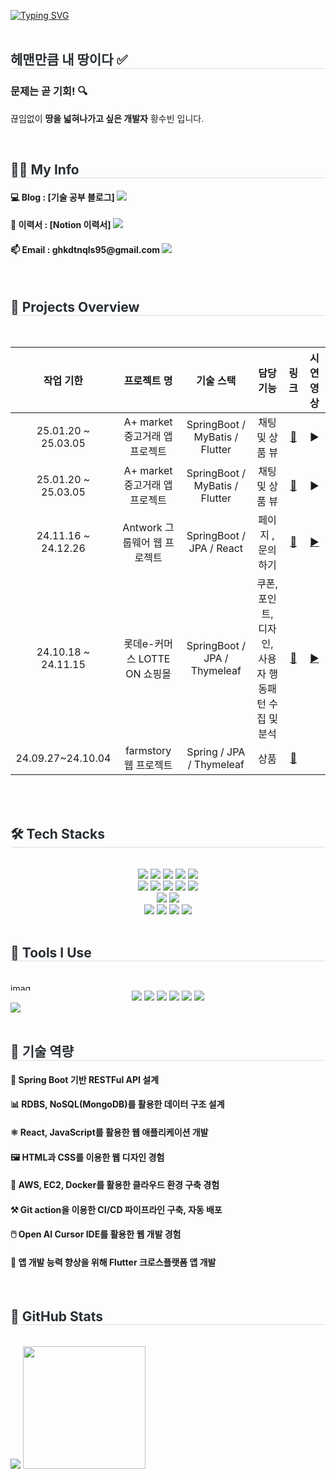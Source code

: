 <a href="https://git.io/typing-svg"><img src="https://readme-typing-svg.herokuapp.com?font=Fira+Code&duration=3500&pause=1000&color=000000&width=435&lines=%F0%9F%91%8B+Hi%2C+there!+Thank+you+for+coming" alt="Typing SVG" /></a>
</br>
</br>
	


<h2 style="border-bottom: 1px solid #d8dee4; color: #282d33;">   헤맨만큼 내 땅이다 ✅</h2>
<h3> 문제는 곧 기회! 🔍</h3> 
<p>끊임없이 <strong>땅을 넓혀나가고 싶은 개발자</strong> 황수빈 입니다.</p>

</br>

</div>
<div align="left">
<h2 style="border-bottom: 1px solid #d8dee4; color: #282d33;"> 👩‍💻 My Info </h2> 

<h4 align="left">💻 Blog  : [기술 공부 블로그] <a href=https://subindev.tistory.com/> <img src="https://img.shields.io/badge/Tistory-000000?style=flat&logo=Tistory&logoColor=white&link=https://subindev.tistory.com/"> </a></h4>  
<h4 align="left">📃 이력서  : [Notion 이력서] <a href=https://ivory-freckle-bda.notion.site/176b1a3d584c8035acacde38e212e0b2/> <img src="https://img.shields.io/badge/Notion-000000?style=flat&logo=Notion&logoColor=white&link=https://subindev.tistory.com/"> </a></h4>  
<h4 align="left"> 📫 Email : ghkdtnqls95@gmail.com <a href=mailto:ghkdtnqls95@gmail.com> <img src="https://img.shields.io/badge/Gmail-EA4335?style=flat&logo=Gmail&logoColor=white&link=mailto:ghkdtnqls95@gmail.com"> </a> </h4>


</br>

<h2 style="border-bottom: 1px solid #d8dee4; color: #282d33;"> 📅 Projects Overview </h2> <br> 
  
| **작업 기한** | **프로젝트 명** | **기술 스택** | **담당 기능** | **링크** | **시연 영상** |
|:---:|:---:|:---:|:---:|:---:|:---:|
| 25.01.20 ~ 25.03.05 | A+ market 중고거래 앱 프로젝트  |  SpringBoot / MyBatis / Flutter | 채팅 및 상품 뷰 | [🔗](https://github.com/jin123346/APPlusMarket_Flutter) | ▶️ |
| 25.01.20 ~ 25.03.05 | A+ market 중고거래 앱 프로젝트 | SpringBoot / MyBatis / Flutter| 채팅 및 상품 뷰 | [🔗](https://github.com/jin123346/APPlusMarket_BE) | ▶️ |
| 24.11.16 ~ 24.12.26 | Antwork 그룹웨어 웹 프로젝트 | SpringBoot / JPA / React| 페이지 , 문의하기 | [🔗](https://github.com/subin3578/antwork) | [▶️](https://www.youtube.com/watch?v=EtwH4WvMnJo) |
| 24.10.18 ~ 24.11.15 | 롯데e-커머스 LOTTE ON 쇼핑몰 | SpringBoot / JPA / Thymeleaf | 쿠폰, 포인트, 디자인, </br> 사용자 행동패턴 수집 및 분석  | [🔗](https://github.com/subin3578/TeamProject-LotteOn4) | [▶️](https://www.youtube.com/watch?v=bdmHMJxx5KU) |
| 24.09.27~24.10.04 | farmstory 웹 프로젝트  | Spring / JPA / Thymeleaf | 상품  | [🔗](https://github.com/subin3578/farmstory_team3) |

<br/>


</br>

  <h2 style="border-bottom: 1px solid #d8dee4; color: #282d33;"> 🛠️ Tech Stacks </h2> <br> 

 <div style="text-align: left;">
    <div  align= "center"> <img src="https://img.shields.io/badge/Java-007396?style=flat&logo=Java&logoColor=white">
          <img src="https://img.shields.io/badge/Spring-6DB33F?style=flat&logo=Spring&logoColor=white">
          <img src="https://img.shields.io/badge/Spring Boot-6DB33F?style=flat&logo=Spring Boot&logoColor=white">
          <img src="https://img.shields.io/badge/MySQL-4479A1?style=flat&logo=MySQL&logoColor=white">
          <img src="https://img.shields.io/badge/MongoDB-47A248?style=flat&logo=MongoDB&logoColor=white">
          <br/><img src="https://img.shields.io/badge/HTML5-E34F26?style=flat&logo=HTML5&logoColor=white">
          <img src="https://img.shields.io/badge/CSS3-1572B6?style=flat&logo=CSS3&logoColor=white">
          <img src="https://img.shields.io/badge/Javascript-F7DF1E?style=flat&logo=Javascript&logoColor=white">
          <img src="https://img.shields.io/badge/React-61DAFB?style=flat&logo=React&logoColor=white">
          <img src="https://img.shields.io/badge/Tailwind CSS-06B6D4?style=flat&logo=Tailwind CSS&logoColor=white">
          <br/><img src="https://img.shields.io/badge/Flutter-02569B?style=flat&logo=Flutter&logoColor=white">
	  <img src="https://img.shields.io/badge/Dart-0175C2?style=flat&logo=Dart&logoColor=white">
           <br/> <img src="https://img.shields.io/badge/Amazon AWS-232F3E?style=flat&logo=Amazon AWS&logoColor=white">
          <img src="https://img.shields.io/badge/Docker-2496ED?style=flat&logo=Docker&logoColor=white">
          <img src="https://img.shields.io/badge/Git-F05032?style=flat&logo=Git&logoColor=white">
          <img src="https://img.shields.io/badge/Github-181717?style=flat&logo=Github&logoColor=white">
          <br/>
          </div>
    </div>
</br>

  <h2 style="border-bottom: 1px solid #d8dee4; color: #282d33;"> 🔨 Tools I Use </h2> <br> 
<img width="40" height="12" alt="image" src="https://github.com/user-attachments/assets/569c7b93-9155-4f72-bc70-3082e6f9275d" />

 <div align="center">
	<img src="https://img.shields.io/badge/Eclipse%20IDE-2C2255?style=flat&logo=Eclipse%20IDE&logoColor=white" />
	<img src="https://img.shields.io/badge/IntelliJ%20IDEA-000000?style=flat&logo=IntelliJ%20IDEA&logoColor=white" />
	<img src="https://img.shields.io/badge/Visual%20Studio%20Code-007ACC?style=flat&logo=Visual%20Studio%20Code&logoColor=white" />
	<img src="https://img.shields.io/badge/Postman-FF6C37?style=flat&logo=Postman&logoColor=white" />
	<img src="https://img.shields.io/badge/GitHub-181717?style=flat&logo=GitHub&logoColor=white" />
<img src="https://img.shields.io/badge/Slack-4A154B?style=flat&logo=Slack&logoColor=white">
</div>
<img src="https://github.com/user-attachments/assets/3cc79336-9945-40f0-9590-e0df8a0377bf">

</br>
</br>



<h2 style="border-bottom: 1px solid #d8dee4; color: #282d33;"> 🎯 기술 역량 </h2> 

<h4 align="left">🌱 Spring Boot 기반 RESTFul API 설계</h4>
<h4 align="left">📊 RDBS, NoSQL(MongoDB)를 활용한 데이터 구조 설계</h4>
<h4 align="left">⚛️ React, JavaScript를 활용한 웹 애플리케이션 개발</h4>
<h4 align="left">🖼 HTML과 CSS를 이용한 웹 디자인 경험 </h4>
<h4 align="left">🚀 AWS, EC2, Docker를 활용한 클라우드 환경 구축 경험</h4>
<h4 align="left">⚒ Git action을 이용한 CI/CD 파이프라인 구축, 자동 배포</h4>
<h4 align="left">🖱️ Open AI Cursor IDE를 활용한 웹 개발 경험</h4>
<h4 align="left">📱 앱 개발 능력 향상을 위해 Flutter 크로스플랫폼 앱 개발 </h4>

</br>

  <h2 style="border-bottom: 1px solid #d8dee4; color: #282d33;"> 🌟 GitHub Stats </h2> <br> 

<img src="https://github-readme-stats.vercel.app/api?username=subin3578&custom_title=subin3578%27s%20Github%20Stat&bg_color=180,000000,&title_color=000000&text_color=000000" />
<img src="https://github-readme-stats.vercel.app/api/top-langs/?username=subin3578&layout=compact&bg_color=180,000000,&title_color=000000&text_color=000000" height="196" />





</br>

</div>
